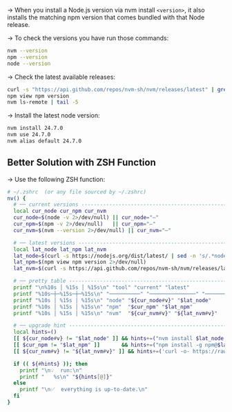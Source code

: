 → When you install a Node.js version via nvm install `<version>`, it also installs the matching npm version that comes bundled with that Node release.

→ To check the versions you have run those commands: 

```bash
nvm --version
npm --version
node --version
```

→ Check the latest available releases: 

```bash
curl -s "https://api.github.com/repos/nvm-sh/nvm/releases/latest" | grep tag_name
npm view npm version
nvm ls-remote | tail -5
```

→ Install the latest node version: 

```bash
nvm install 24.7.0
nvm use 24.7.0
nvm alias default 24.7.0
```

## Better Solution with ZSH Function

→ Use the following ZSH function: 

```bash
# ~/.zshrc  (or any file sourced by ~/.zshrc)
nv() {
  # ── current versions --------------------------------------------------------
  local cur_node cur_npm cur_nvm
  cur_node=$(node -v 2>/dev/null) || cur_node="—"
  cur_npm=$(npm -v 2>/dev/null)   || cur_npm="—"
  cur_nvm=$(nvm --version 2>/dev/null) || cur_nvm="—"

  # ── latest versions ---------------------------------------------------------
  local lat_node lat_npm lat_nvm
  lat_node=$(curl -s https://nodejs.org/dist/latest/ | sed -n 's/.*node-\([0-9.]*\)\.tar\.gz.*/\1/p')
  lat_npm=$(npm view npm version 2>/dev/null)
  lat_nvm=$(curl -s https://api.github.com/repos/nvm-sh/nvm/releases/latest | grep tag_name | cut -d'"' -f4)

  # ── pretty table ------------------------------------------------------------
  printf "\n%10s │ %15s │ %15s\n" "tool" "current" "latest"
  printf "%10s─┼─%15s─┼─%15s\n" "──────────" "───────────────" "───────────────"
  printf "%10s │ %15s │ %15s\n" "node" "${cur_node#v}" "$lat_node"
  printf "%10s │ %15s │ %15s\n" "npm"  "$cur_npm" "$lat_npm"
  printf "%10s │ %15s │ %15s\n" "nvm"  "${cur_nvm#v}" "${lat_nvm#v}"

  # ── upgrade hint ------------------------------------------------------------
  local hints=()
  [[ ${cur_node#v} != "$lat_node" ]] && hints+=("nvm install $lat_node && nvm alias default $lat_node")
  [[ $cur_npm != "$lat_npm" ]]       && hints+=("npm install -g npm@$lat_npm")
  [[ ${cur_nvm#v} != "${lat_nvm#v}" ]] && hints+=('curl -o- https://raw.githubusercontent.com/nvm-sh/nvm/'"$lat_nvm"'/install.sh | bash')

  if (( ${#hints} )); then
    printf "\n💡  run:\n"
    printf "   %s\n" "${hints[@]}"
  else
    printf "\n✅  everything is up-to-date.\n"
  fi
}
```
